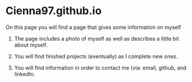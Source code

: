 # Cienna97.github.io
On this page you will find a page that gives some information on myself

1. The page includes a photo of myself as well as describes a little bit about myself.

2. You will find finished projects (eventually) as I complete new ones.

3. You will find information in order to contact me (via: email, github, and linkedIn.